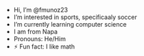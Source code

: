 -  Hi, I’m @fmunoz23 
-  I’m interested in sports, specificaaly soccer 
-  I’m currently learning computer science 
-  I am from Napa 
-  Pronouns: He/Him  
- ⚡ Fun fact: I like math 

